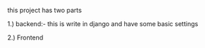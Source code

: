 this project has two parts 


1.) backend:- this is write in django and have some basic settings


2.) Frontend